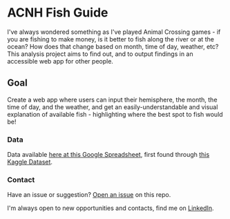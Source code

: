 # ACNH Fish Guide

I've always wondered something as I've played Animal Crossing games - if you are fishing to make money, is it better to fish along the river or at the ocean? How does that change based on month, time of day, weather, etc? This analysis project aims to find out, and to output findings in an accessible web app for other people.

## Goal

Create a web app where users can input their hemisphere, the month, the time of day, and the weather, and get an easily-understandable and visual explanation of available fish - highlighting where the best spot to fish would be!

### Data

Data available [here at this Google Spreadsheet](https://tinyurl.com/acnh-sheet), first found through [this Kaggle Dataset](https://www.kaggle.com/jessicali9530/animal-crossing-new-horizons-nookplaza-dataset).

### Contact

Have an issue or suggestion? [Open an issue](https://github.com/lindseyberlin/acnh_fish_guide/issues) on this repo.

I'm always open to new opportunities and contacts, find me on [LinkedIn](https://www.linkedin.com/in/lindseyberlin/).